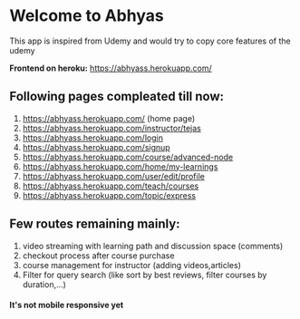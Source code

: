 # Welcome to Abhyas

This app is inspired from Udemy and would try to copy core features of the udemy

**Frontend on heroku:** https://abhyass.herokuapp.com/

## Following pages compleated till now:

1.  https://abhyass.herokuapp.com/ (home page)
2.  https://abhyass.herokuapp.com/instructor/tejas
3.  https://abhyass.herokuapp.com/login
4.  https://abhyass.herokuapp.com/signup
5.  https://abhyass.herokuapp.com/course/advanced-node
6.  https://abhyass.herokuapp.com/home/my-learnings
7.  https://abhyass.herokuapp.com/user/edit/profile
8.  https://abhyass.herokuapp.com/teach/courses
9.  https://abhyass.herokuapp.com/topic/express

## Few routes remaining mainly:

1.  video streaming with learning path and discussion space (comments)
2.  checkout process after course purchase
3.  course management for instructor (adding videos,articles)
4.  Filter for query search (like sort by best reviews, filter courses by duration,...)

#### It's not mobile responsive yet
